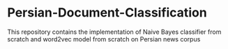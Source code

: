 # Persian-Document-Classification
This repository contains the implementation of Naive Bayes classifier from scratch and word2vec model from scratch on Persian news corpus
